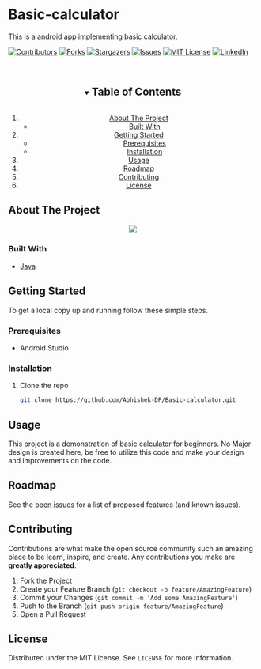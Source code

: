 # Basic-calculator
This is a android app implementing basic calculator.

<!--
*** Thanks for checking out the Best-README-Template. If you have a suggestion
*** that would make this better, please fork the repo and create a pull request
*** or simply open an issue with the tag "enhancement".
*** Thanks again! Now go create something AMAZING! :D
***
***
***
*** To avoid retyping too much info. Do a search and replace for the following:
*** github_username, repo_name, twitter_handle, email, project_title, project_description
-->



<!-- PROJECT SHIELDS -->
<!--
*** I'm using markdown "reference style" links for readability.
*** Reference links are enclosed in brackets [ ] instead of parentheses ( ).
*** See the bottom of this document for the declaration of the reference variables
*** for contributors-url, forks-url, etc. This is an optional, concise syntax you may use.
*** https://www.markdownguide.org/basic-syntax/#reference-style-links
-->
[![Contributors][contributors-shield]][contributors-url]
[![Forks][forks-shield]][forks-url]
[![Stargazers][stars-shield]][stars-url]
[![Issues][issues-shield]][issues-url]
[![MIT License][license-shield]][license-url]
[![LinkedIn][linkedin-shield]][linkedin-url]

<br />
<!-- TABLE OF CONTENTS -->
<details open="open" align="center">
  <summary><h2 style="display: inline-block">Table of Contents</h2></summary>
  <ol>
    <li>
      <a href="#about-the-project">About The Project</a>
      <ul>
        <li><a href="#built-with">Built With</a></li>
      </ul>
    </li>
    <li>
      <a href="#getting-started">Getting Started</a>
      <ul>
        <li><a href="#prerequisites">Prerequisites</a></li>
        <li><a href="#installation">Installation</a></li>
      </ul>
    </li>
    <li><a href="#usage">Usage</a></li>
    <li><a href="#roadmap">Roadmap</a></li>
    <li><a href="#contributing">Contributing</a></li>
    <li><a href="#license">License</a></li>
  </ol>
</details>



<!-- ABOUT THE PROJECT -->
## About The Project
<!--[![Product Name Screen Shot][product-screenshot]]-->
<p align="center">
  <img src="https://user-images.githubusercontent.com/37995825/120260800-8af1fc00-c2d1-11eb-8cae-f23b40f448b3.gif"/>
</p>


### Built With

* [Java](Java)


<!-- GETTING STARTED -->
## Getting Started

To get a local copy up and running follow these simple steps.

### Prerequisites

* Android Studio

### Installation

1. Clone the repo
   ```sh
   git clone https://github.com/Abhishek-DP/Basic-calculator.git
   ```

<!-- USAGE EXAMPLES -->
## Usage

This project is a demonstration of basic calculator for beginners. No Major design is created here, be free to utilize 
this code and make your design and improvements on the code.



<!-- ROADMAP -->
## Roadmap

See the [open issues](https://github.com/Abhishek-DP/Basic-calculator/issues) for a list of proposed features (and known issues).



<!-- CONTRIBUTING -->
## Contributing

Contributions are what make the open source community such an amazing place to be learn, inspire, and create. Any contributions you make are **greatly appreciated**.

1. Fork the Project
2. Create your Feature Branch (`git checkout -b feature/AmazingFeature`)
3. Commit your Changes (`git commit -m 'Add some AmazingFeature'`)
4. Push to the Branch (`git push origin feature/AmazingFeature`)
5. Open a Pull Request



<!-- LICENSE -->
## License

Distributed under the MIT License. See `LICENSE` for more information.






<!-- MARKDOWN LINKS & IMAGES -->
<!-- https://www.markdownguide.org/basic-syntax/#reference-style-links -->
[contributors-shield]: https://img.shields.io/github/contributors/Abhishek-DP/Basic-calculator.svg?style=for-the-badge
[contributors-url]: https://github.com/Abhishek-DP/Basic-calculator/graphs/contributors
[forks-shield]: https://img.shields.io/github/forks/Abhishek-DP/Basic-calculator.svg?style=for-the-badge
[forks-url]: https://github.com/Abhishek-DP/Basic-calculator/network/members
[stars-shield]: https://img.shields.io/github/stars/Abhishek-DP/Basic-calculator.svg?style=for-the-badge
[stars-url]: https://github.com/Abhishek-DP/Basic-calculator/stargazers
[issues-shield]: https://img.shields.io/github/issues/Abhishek-DP/Basic-calculator.svg?style=for-the-badge
[issues-url]: https://github.com/Abhishek-DP/Basic-calculator/issues
[license-shield]: https://img.shields.io/github/license/Abhishek-DP/Basic-calculator.svg?style=for-the-badge
[license-url]: https://github.com/Abhishek-DP/Basic-calculator/blob/main/LICENSE.md
[linkedin-shield]: https://img.shields.io/badge/-LinkedIn-black.svg?style=for-the-badge&logo=linkedin&colorB=555
[linkedin-url]: https://linkedin.com/in/Abhishek--DP

